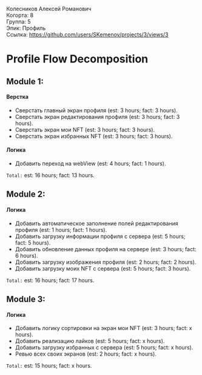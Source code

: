 Колесников Алексей Романович
<br /> Когорта: 8
<br /> Группа: 5
<br /> Эпик: Профиль
<br /> Ссылка: https://github.com/users/SKemenov/projects/3/views/3

# Profile Flow Decomposition


## Module 1:

#### Верстка
- Сверстать главный экран профиля (est: 3 hours; fact: 3 hours).
- Сверстать экран редактирования профиля (est: 3 hours; fact: 3 hours).
- Сверстать экран мои NFT (est: 3 hours; fact: 3 hours).
- Сверстать экран избранных NFT (est: 3 hours; fact: 3 hours).

#### Логика
- Добавить переход на webView (est: 4 hours; fact: 1 hours).

`Total:` est: 16 hours; fact: 13 hours.


## Module 2:

#### Логика
- Добавить автоматическое заполнение полей редактирования профиля (est: 1 hours; fact: 1 hours).
- Добавить загрузку информации профиля с сервера (est: 5 hours; fact: 5 hours).
- Добавить обновление данных профиля на сервере (est: 3 hours; fact: 6 hours).
- Добавить загрузку изображения профиля (est: 2 hours; fact: 2 hours).
- Добавить загрузку моих NFT с сервера (est: 5 hours; fact: 3 hours).

`Total:` est: 16 hours; fact: 17 hours.

## Module 3:

#### Логика
- Добавить логику сортировки на экран мои NFT (est: 3 hours; fact: x hours).
- Добавить реализацию лайков (est: 5 hours; fact: x hours).
- Добавить загрузку избранных с сервера (est: 5 hours; fact: x hours).
- Ревью всех своих экранов (est: 2 hours; fact: x hours).

`Total:` est: 15 hours; fact: x hours.

